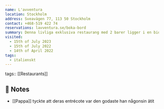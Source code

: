 ```yaml
---
name: L'avventura
location: Stockholm
address: Sveavägen 77, 113 50 Stockholm
contact: +468-519 422 74
reservations: lavventura.se/boka-bord
summary: Denna livliga exklusiva restaurang med 2 barer ligger i en biograf från 1927 och serverar traditionell italiensk mat.
visited:
  - 15th of July 2023
  - 15th of July 2022
  - 14th of April 2022
tags:
  - italienskt
---
```

tags:: [[Restaurants]]


## 📝 Notes
- [[Pappa]] tyckte att deras entrécote var den godaste han någonsin ätit